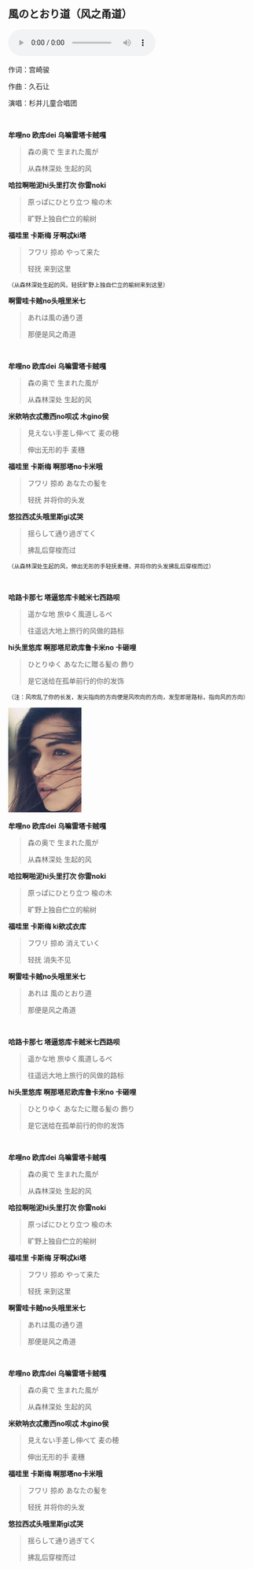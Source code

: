 ## 風のとおり道（风之甬道）

<audio id="audios" controls="" height="100" width="100%" preload="metadata" src="https://dlink.host/1drv/aHR0cHM6Ly8xZHJ2Lm1zL3UvcyFBbGd2Z3FscVY2Zm5pQWhjeENXUEwyelN5QWl2P2U9ZHpobHlB.mp3"></audio>

作词：宫崎骏

作曲：久石让

演唱：杉并儿童合唱团

<br>

**牟哩no 欧库dei 乌嘛雷塔卡贼嘎**

>森の奥で 生まれた風が
>
>从森林深处 生起的风

**哈拉啊啪泥hi头里打次 你雷noki**

> 原っぱにひとり立つ 楡の木
>
> 旷野上独自伫立的榆树

**福哇里 卡斯梅 牙啊忒ki塔**

>フワリ 掠め やって来た
>
>轻抚 来到这里

<small>（从森林深处生起的风，轻抚旷野上独自伫立的榆树来到这里）</small>

**啊雷哇卡贼no头哦里米七**

>あれは風の通り道
>
>那便是风之甬道

<br>

**牟哩no 欧库dei 乌嘛雷塔卡贼嘎**

>森の奥で 生まれた風が
>
>从森林深处 生起的风

**米欸呐衣忒撒西no呗忒 木gino侯**

>見えない手差し伸べて 麦の穂
>
>伸出无形的手 麦穗

**福哇里 卡斯梅 啊那塔no卡米哦**

>フワリ 掠め あなたの髪を
>
>轻抚 并将你的头发

**悠拉西忒头哦里斯gi忒哭**

>揺らして通り過ぎてく
>
>拂乱后穿梭而过

<small>（从森林深处生起的风，伸出无形的手轻抚麦穗，并将你的头发拂乱后穿梭而过）</small>

<br>

**哈路卡那七 塔逼悠库卡贼米七西路呗**

>遥かな地 旅ゆく風道しるべ
>
>往遥远大地上旅行的风做的路标

**hi头里悠库 啊那塔尼欧库鲁卡米no 卡砸哩**

>ひとりゆく あなたに贈る髪の 飾り
>
>是它送给在孤单前行的你的发饰

<small>（注：风吹乱了你的长发，发尖指向的方向便是风吹向的方向，发型即是路标，指向风的方向）</small>

<img src="img/久石譲 - 風のとおり道1.jpg" style="zoom:30%;" /> 

<br>

**牟哩no 欧库dei 乌嘛雷塔卡贼嘎**

>森の奥で 生まれた風が
>
>从森林深处 生起的风

**哈拉啊啪泥hi头里打次 你雷noki**

>原っぱにひとり立つ 楡の木
>
>旷野上独自伫立的榆树

**福哇里 卡斯梅 ki欸忒衣库**

>フワリ 掠め 消えていく
>
>轻抚 消失不见

**啊雷哇卡贼no头哦里米七**

>あれは 風のとおり道
>
>那便是风之甬道

<br>

**哈路卡那七 塔逼悠库卡贼米七西路呗**

>遥かな地 旅ゆく風道しるべ
>
>往遥远大地上旅行的风做的路标

**hi头里悠库 啊那塔尼欧库鲁卡米no 卡砸哩**

>ひとりゆく あなたに贈る髪の 飾り
>
>是它送给在孤单前行的你的发饰

<br>

**牟哩no 欧库dei 乌嘛雷塔卡贼嘎**

>森の奥で 生まれた風が
>
>从森林深处 生起的风

**哈拉啊啪泥hi头里打次 你雷noki**

> 原っぱにひとり立つ 楡の木
>
> 旷野上独自伫立的榆树

**福哇里 卡斯梅 牙啊忒ki塔**

>フワリ 掠め やって来た
>
>轻抚 来到这里

**啊雷哇卡贼no头哦里米七**

>あれは風の通り道
>
>那便是风之甬道

<br>

**牟哩no 欧库dei 乌嘛雷塔卡贼嘎**

>森の奥で 生まれた風が
>
>从森林深处 生起的风

**米欸呐衣忒撒西no呗忒 木gino侯**

>見えない手差し伸べて 麦の穂
>
>伸出无形的手 麦穗

**福哇里 卡斯梅 啊那塔no卡米哦**

>フワリ 掠め あなたの髪を
>
>轻抚 并将你的头发

**悠拉西忒头哦里斯gi忒哭**

>揺らして通り過ぎてく
>
>拂乱后穿梭而过
